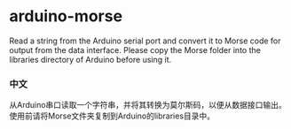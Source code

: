 # arduino-morse
Read a string from the Arduino serial port and convert it to Morse code for output from the data interface. Please copy the Morse folder into the libraries directory of Arduino before using it.

### 中文
从Arduino串口读取一个字符串，并将其转换为莫尔斯码，以便从数据接口输出。使用前请将Morse文件夹复制到Arduino的libraries目录中。